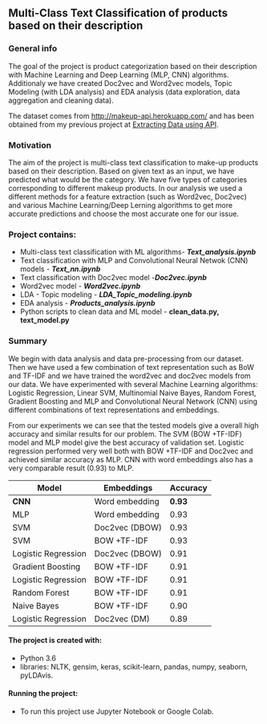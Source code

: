 ## Multi-Class Text Classification of products based on their description
 
### General info

The goal of the project is product categorization based on their description with Machine Learning and Deep Learning (MLP, CNN) algorithms. Additionaly we have created Doc2vec and Word2vec models, Topic Modeling (with LDA analysis) and EDA analysis (data exploration, data aggregation and cleaning data).

The dataset comes from http://makeup-api.herokuapp.com/ and has been obtained from my previous project at [Extracting Data using API](https://github.com/aniass/Extracting-data-using-API).

### Motivation

The aim of the project is multi-class text classification to make-up products based on their description. Based on given text as an input, we have predicted what would be the category. We have five types of categories corresponding to different makeup products. In our analysis we used a different  methods for a feature extraction (such as Word2vec, Doc2vec) and various Machine Learning/Deep Lerning algorithms to get more accurate predictions and choose the most accurate one for our issue. 

### Project contains:
* Multi-class text classification with ML algorithms- ***Text_analysis.ipynb***
* Text classification with MLP and Convolutional Neural Netwok (CNN) models - ***Text_nn.ipynb***
* Text classification with Doc2vec model -***Doc2vec.ipynb***
* Word2vec model - ***Word2vec.ipynb***
* LDA - Topic modeling - ***LDA_Topic_modeling.ipynb***
* EDA analysis - ***Products_analysis.ipynb***
* Python scripts to clean data and ML model - **clean_data.py, text_model.py**

### Summary

We begin with data analysis and data pre-processing from our dataset. Then we have used a few combination of text representation such as BoW and TF-IDF and we have trained the word2vec and doc2vec models from our data. We have experimented with several Machine Learning algorithms: Logistic Regression, Linear SVM, Multinomial Naive Bayes, Random Forest, Gradient Boosting and MLP and Convolutional Neural Network (CNN) using different combinations of text representations and embeddings. 

From our experiments we can see that the tested models give a overall high accuracy and similar results for our  problem. The SVM (BOW +TF-IDF) model and MLP model give the best  accuracy of validation set. Logistic regression performed very well both with BOW +TF-IDF and Doc2vec and achieved similar accuracy as MLP. CNN with word embeddings also has a very comparable result (0.93) to MLP. 


Model | Embeddings | Accuracy
------------ | ------------- | ------------- 
**CNN** | Word embedding | **0.93**
MLP| Word embedding  | 0.93
SVM | Doc2vec (DBOW)| 0.93
SVM| BOW +TF-IDF  | 0.93
Logistic Regression | Doc2vec (DBOW) | 0.91
Gradient Boosting | BOW +TF-IDF | 0.91
Logistic Regression | BOW +TF-IDF  | 0.91
Random Forest| BOW +TF-IDF | 0.91
Naive Bayes | BOW +TF-IDF | 0.90
Logistic Regression | Doc2vec (DM)  | 0.89


#### The project is created with:

* Python 3.6
* libraries: NLTK, gensim, keras, scikit-learn, pandas, numpy, seaborn, pyLDAvis.

#### Running the project:

* To run this project use Jupyter Notebook or Google Colab.
